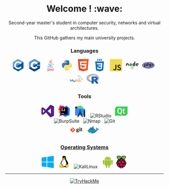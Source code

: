 <div  align="center">
<h1>Welcome ! :wave:</h1>

<p>Second-year master's student in computer security, networks and virtual architectures.</p>
<p>This GitHub gathers my main university projects.</p>

<h3>Languages</h3>
<div>
  <picture>
    <img src="https://github.com/devicons/devicon/blob/master/icons/c/c-original.svg" title="C"  alt="C" width="40" height="40"/>
  </picture>
  &nbsp;
  <picture>  
    <img src="https://github.com/devicons/devicon/blob/master/icons/cplusplus/cplusplus-original.svg" title="Cpp"  alt="Cpp" width="40" height="40"/>
  </picture>
  &nbsp;
  <picture>  
    <img src="https://github.com/devicons/devicon/blob/master/icons/java/java-original-wordmark.svg" title="Java" alt="Java" width="40" height="40"/>
  </picture>
  &nbsp;
  <picture>  
    <img src="https://github.com/devicons/devicon/blob/master/icons/python/python-original.svg" title="Python" alt="Python" width="40" height="40"/>
  </picture>
  &nbsp;
  <picture>  
    <img src="https://github.com/devicons/devicon/blob/master/icons/html5/html5-original.svg" title="HTML5" alt="HTML" width="40" height="40"/>
  </picture>
  &nbsp;
  <picture>  
    <img src="https://github.com/devicons/devicon/blob/master/icons/css3/css3-plain-wordmark.svg"  title="CSS3" alt="CSS" width="40" height="40"/>
  </picture>
  &nbsp;
  <picture>  
    <img src="https://github.com/devicons/devicon/blob/master/icons/javascript/javascript-original.svg" title="JavaScript" alt="JavaScript" width="40" height="40"/>
  </picture>
  &nbsp;
  <picture>  
    <img src="https://github.com/devicons/devicon/blob/master/icons/nodejs/nodejs-original-wordmark.svg" title="NodeJS" alt="NodeJS" width="40" height="40"/>
  </picture>
  &nbsp;
  <picture>  
    <img src="https://github.com/devicons/devicon/blob/master/icons/php/php-original.svg"  title="PHP" alt="PHP" width="40" height="40"/>
  </picture>
  &nbsp;
  <picture>  
    <img src="https://github.com/devicons/devicon/blob/master/icons/mysql/mysql-original-wordmark.svg" title="MySQL"  alt="MySQL" width="40" height="40"/>
  </picture>
  &nbsp;
  <picture>  
    <img src="https://github.com/devicons/devicon/blob/master/icons/r/r-original.svg" title="R"  alt="R" width="40" height="40"/>
  </picture>
</div>
<h3>Tools</h3>
<div>
  <picture>  
    <img src="https://github.com/devicons/devicon/blob/master/icons/visualstudio/visualstudio-plain.svg" title="VisualStudio" alt="VisualStudio" width="40" height="40"/>
  </picture>
  &nbsp;
  <picture>
    <img src="https://github.com/devicons/devicon/blob/master/icons/intellij/intellij-original.svg" title="IntelliJ" alt="IntelliJ" width="40" height="40"/>
  </picture>
  &nbsp;
  <picture>
    <img src="https://github.com/devicons/devicon/blob/master/icons/androidstudio/androidstudio-original.svg" title="AndroidStudio" alt="AndroidStudio" width="40" height="40"/>
  </picture>
  &nbsp;
  <picture> 
    <img src="https://github.com/devicons/devicon/tree/master/icons/rstudio/rstudio-original.svg" title="RStudio" alt="RStudio" width="40" height="40"/>
  </picture>
  &nbsp;
  <picture>  
    <img src="https://github.com/devicons/devicon/blob/master/icons/qt/qt-original.svg" title="qt" alt="qt" width="40" height="40"/>
  </picture>
 
  <br>
  <picture>  
    <img src="https://portswigger.net/content/images/logos/favicon.ico" title="BurpSuite" alt="BurpSuite" width="40" height="40"/>
  </picture>
  &nbsp;
  <picture>  
    <img src="https://avatars.githubusercontent.com/u/63385?s=48&v=4" title="Nmap" alt="Nmap" width="40" height="40"/>
  </picture>
  &nbsp;
  <picture>  
    <img src="https://www.metasploit.com/includes/images/favicon.ico" title="Metasploit" alt="Git" width="40" height="40"/>
  </picture>

   <br>
  <picture>  
    <img src="https://github.com/devicons/devicon/blob/master/icons/git/git-original-wordmark.svg" title="Git" alt="Git" width="40" height="40"/>
  </picture>
  &nbsp;
  <picture>  
    <img src="https://github.com/devicons/devicon/blob/master/icons/docker/docker-original.svg" title="Docker" alt="Docker" width="40" height="40"/>
  </picture>
  
</div>
<h3><u>Operating Systems</u></h3>
<div>
  <picture>
  <img src="https://github.com/devicons/devicon/blob/master/icons/windows8/windows8-original.svg" title="Windows" alt="Windows" width="40" height="40"/>
  </picture>
  &nbsp;
  <picture>  
  <img src="https://github.com/devicons/devicon/blob/master/icons/linux/linux-original.svg" title="linux" alt="linux" width="40" height="40"/>
  </picture>
  &nbsp;
  <picture>  
  <img src="https://www.kali.org/images/favicon.svg" title="KaliLinux" alt="KaliLinux" width="40" height="40"/>
  </picture>
  &nbsp;
  <picture> 
  <img src="https://github.com/devicons/devicon/blob/master/icons/android/android-original.svg" title="Android" alt="Android" width="40" height="40"/>
  </picture
  &nbsp;
  <picture>  
  <img src="https://github.com/devicons/devicon/blob/master/icons/raspberrypi/raspberrypi-original.svg" title="Android" alt="Android" width="40" height="40"/>
  </picture>
</div>  

<hr>
  
<div id="badges">
  <a href="https://tryhackme.com/p/Louis.LESNIAK">
    <img src="https://tryhackme-badges.s3.amazonaws.com/Louis.LESNIAK.png" alt="TryHackMe">
  </a>
</div>
